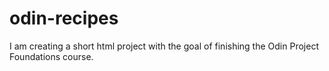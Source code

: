 # odin-recipes
I am creating a short html project with the goal of finishing the Odin Project Foundations course.
